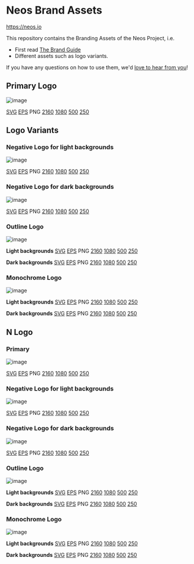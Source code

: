 # Neos Brand Assets

https://neos.io

This repository contains the Branding Assets of the Neos Project, i.e.

* First read [The Brand Guide](https://github.com/neos/brand/blob/master/guides/neos_brand.pdf)
* Different assets such as logo variants.

If you have any questions on how to use them, we'd [love to hear from you](https://www.neos.io/docs-and-support/support.html)!

## Primary Logo
![image](https://raw.githubusercontent.com/neos/brand/master/logos/png/neos_full_primary_250.png)

[SVG](https://github.com/neos/brand/blob/master/logos/svg/neos_full_primary.svg)
[EPS](https://github.com/neos/brand/raw/master/logos/eps/neos_full_primary.eps)
PNG [2160](https://github.com/neos/brand/blob/master/logos/png/neos_full_primary_2160.png) [1080](https://github.com/neos/brand/blob/master/logos/png/neos_full_primary_1080.png) [500](https://github.com/neos/brand/blob/master/logos/png/neos_full_primary_500.png) [250](https://github.com/neos/brand/blob/master/logos/png/neos_full_primary_250.png)

## Logo Variants

### Negative Logo for light backgrounds
![image](https://raw.githubusercontent.com/neos/brand/master/logos/png/neos_full_negative_dark_250.png)

[SVG](https://github.com/neos/brand/blob/master/logos/svg/neos_full_negative_dark.svg)
[EPS](https://github.com/neos/brand/raw/master/logos/eps/neos_full_negative_dark.eps)
PNG [2160](https://github.com/neos/brand/blob/master/logos/png/neos_full_negative_dark_2160.png) [1080](https://github.com/neos/brand/blob/master/logos/png/neos_full_negative_dark_1080.png) [500](https://github.com/neos/brand/blob/master/logos/png/neos_full_negative_dark_500.png) [250](https://github.com/neos/brand/blob/master/logos/png/neos_full_negative_dark_250.png)

### Negative Logo for dark backgrounds
![image](https://raw.githubusercontent.com/neos/brand/master/logos/png/neos_full_negative_light_250.png)

[SVG](https://github.com/neos/brand/blob/master/logos/svg/neos_full_negative_light.svg)
[EPS](https://github.com/neos/brand/raw/master/logos/eps/neos_full_negative_light.eps)
PNG [2160](https://github.com/neos/brand/blob/master/logos/png/neos_full_negative_light_2160.png) [1080](https://github.com/neos/brand/blob/master/logos/png/neos_full_negative_light_1080.png) [500](https://github.com/neos/brand/blob/master/logos/png/neos_full_negative_light_500.png) [250](https://github.com/neos/brand/blob/master/logos/png/neos_full_negative_light_250.png)

### Outline Logo
![image](https://raw.githubusercontent.com/neos/brand/master/logos/png/neos_full_outline_dark_250.png)

**Light backgrounds**
[SVG](https://github.com/neos/brand/blob/master/logos/svg/neos_full_outline_dark.svg)
[EPS](https://github.com/neos/brand/raw/master/logos/eps/neos_full_outline_dark.eps)
PNG [2160](https://github.com/neos/brand/blob/master/logos/png/neos_full_outline_dark_2160.png) [1080](https://github.com/neos/brand/blob/master/logos/png/neos_full_outline_dark_1080.png) [500](https://github.com/neos/brand/blob/master/logos/png/neos_full_outline_dark_500.png) [250](https://github.com/neos/brand/blob/master/logos/png/neos_full_outline_dark_250.png)

**Dark backgrounds**
[SVG](https://github.com/neos/brand/blob/master/logos/svg/neos_full_outline_light.svg)
[EPS](https://github.com/neos/brand/raw/master/logos/eps/neos_full_outline_light.eps)
PNG [2160](https://github.com/neos/brand/blob/master/logos/png/neos_full_outline_light_2160.png) [1080](https://github.com/neos/brand/blob/master/logos/png/neos_full_outline_light_1080.png) [500](https://github.com/neos/brand/blob/master/logos/png/neos_full_outline_light_500.png) [250](https://github.com/neos/brand/blob/master/logos/png/neos_full_outline_light_250.png)

### Monochrome Logo
![image](https://raw.githubusercontent.com/neos/brand/master/logos/png/neos_full_monochrome_dark_250.png)

**Light backgrounds**
[SVG](https://github.com/neos/brand/blob/master/logos/svg/neos_full_monochrome_dark.svg)
[EPS](https://github.com/neos/brand/raw/master/logos/eps/neos_full_monochrome_dark.eps)
PNG [2160](https://github.com/neos/brand/blob/master/logos/png/neos_full_monochrome_dark_2160.png) [1080](https://github.com/neos/brand/blob/master/logos/png/neos_full_monochrome_dark_1080.png) [500](https://github.com/neos/brand/blob/master/logos/png/neos_full_monochrome_dark_500.png) [250](https://github.com/neos/brand/blob/master/logos/png/neos_full_monochrome_dark_250.png)

**Dark backgrounds**
[SVG](https://github.com/neos/brand/blob/master/logos/svg/neos_full_monochrome_light.svg)
[EPS](https://github.com/neos/brand/raw/master/logos/eps/neos_full_monochrome_light.eps)
PNG [2160](https://github.com/neos/brand/blob/master/logos/png/neos_full_monochrome_light_2160.png) [1080](https://github.com/neos/brand/blob/master/logos/png/neos_full_monochrome_light_1080.png) [500](https://github.com/neos/brand/blob/master/logos/png/neos_full_monochrome_light_500.png) [250](https://github.com/neos/brand/blob/master/logos/png/neos_full_monochrome_light_250.png)

## N Logo

### Primary
![image](https://raw.githubusercontent.com/neos/brand/master/logos/png/neos_N_primary_250.png)

[SVG](https://github.com/neos/brand/blob/master/logos/svg/neos_N_primary.svg)
[EPS](https://github.com/neos/brand/raw/master/logos/eps/neos_N_primary.eps)
PNG [2160](https://github.com/neos/brand/blob/master/logos/png/neos_N_primary_2160.png) [1080](https://github.com/neos/brand/blob/master/logos/png/neos_N_primary_1080.png) [500](https://github.com/neos/brand/blob/master/logos/png/neos_N_primary_500.png) [250](https://github.com/neos/brand/blob/master/logos/png/neos_N_primary_250.png)

### Negative Logo for light backgrounds
![image](https://raw.githubusercontent.com/neos/brand/master/logos/png/neos_N_negative_dark_250.png)

[SVG](https://github.com/neos/brand/blob/master/logos/svg/neos_N_negative_dark.svg)
[EPS](https://github.com/neos/brand/raw/master/logos/eps/neos_N_negative_dark.eps)
PNG [2160](https://github.com/neos/brand/blob/master/logos/png/neos_N_negative_dark_2160.png) [1080](https://github.com/neos/brand/blob/master/logos/png/neos_N_negative_dark_1080.png) [500](https://github.com/neos/brand/blob/master/logos/png/neos_N_negative_dark_500.png) [250](https://github.com/neos/brand/blob/master/logos/png/neos_N_negative_dark_250.png)

### Negative Logo for dark backgrounds
![image](https://raw.githubusercontent.com/neos/brand/master/logos/png/neos_N_negative_light_250.png)

[SVG](https://github.com/neos/brand/blob/master/logos/svg/neos_N_negative_light.svg)
[EPS](https://github.com/neos/brand/raw/master/logos/eps/neos_N_negative_light.eps)
PNG [2160](https://github.com/neos/brand/blob/master/logos/png/neos_N_negative_light_2160.png) [1080](https://github.com/neos/brand/blob/master/logos/png/neos_N_negative_light_1080.png) [500](https://github.com/neos/brand/blob/master/logos/png/neos_N_negative_light_500.png) [250](https://github.com/neos/brand/blob/master/logos/png/neos_N_negative_light_250.png)

### Outline Logo
![image](https://raw.githubusercontent.com/neos/brand/master/logos/png/neos_N_outline_dark_250.png)

**Light backgrounds**
[SVG](https://github.com/neos/brand/blob/master/logos/svg/neos_N_outline_dark.svg)
[EPS](https://github.com/neos/brand/raw/master/logos/eps/neos_N_outline_dark.eps)
PNG [2160](https://github.com/neos/brand/blob/master/logos/png/neos_N_outline_dark_2160.png) [1080](https://github.com/neos/brand/blob/master/logos/png/neos_N_outline_dark_1080.png) [500](https://github.com/neos/brand/blob/master/logos/png/neos_N_outline_dark_500.png) [250](https://github.com/neos/brand/blob/master/logos/png/neos_N_outline_dark_250.png)

**Dark backgrounds**
[SVG](https://github.com/neos/brand/blob/master/logos/svg/neos_N_outline_light.svg)
[EPS](https://github.com/neos/brand/raw/master/logos/eps/neos_N_outline_light.eps)
PNG [2160](https://github.com/neos/brand/blob/master/logos/png/neos_N_outline_light_2160.png) [1080](https://github.com/neos/brand/blob/master/logos/png/neos_N_outline_light_1080.png) [500](https://github.com/neos/brand/blob/master/logos/png/neos_N_outline_light_500.png) [250](https://github.com/neos/brand/blob/master/logos/png/neos_N_outline_light_250.png)

### Monochrome Logo
![image](https://raw.githubusercontent.com/neos/brand/master/logos/png/neos_N_monochrome_dark_250.png)

**Light backgrounds**
[SVG](https://github.com/neos/brand/blob/master/logos/svg/neos_N_monochrome_dark.svg)
[EPS](https://github.com/neos/brand/raw/master/logos/eps/neos_N_monochrome_dark.eps)
PNG [2160](https://github.com/neos/brand/blob/master/logos/png/neos_N_monochrome_dark_2160.png) [1080](https://github.com/neos/brand/blob/master/logos/png/neos_N_monochrome_dark_1080.png) [500](https://github.com/neos/brand/blob/master/logos/png/neos_N_monochrome_dark_500.png) [250](https://github.com/neos/brand/blob/master/logos/png/neos_N_monochrome_dark_250.png)

**Dark backgrounds**
[SVG](https://github.com/neos/brand/blob/master/logos/svg/neos_N_monochrome_light.svg)
[EPS](https://github.com/neos/brand/raw/master/logos/eps/neos_N_monochrome_light.eps)
PNG [2160](https://github.com/neos/brand/blob/master/logos/png/neos_N_monochrome_light_2160.png) [1080](https://github.com/neos/brand/blob/master/logos/png/neos_N_monochrome_light_1080.png) [500](https://github.com/neos/brand/blob/master/logos/png/neos_N_monochrome_light_500.png) [250](https://github.com/neos/brand/blob/master/logos/png/neos_N_monochrome_light_250.png)
